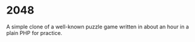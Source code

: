 # 2048

A simple clone of a well-known puzzle game written in about an hour in a plain PHP for practice.
